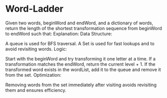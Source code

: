 # Word-Ladder
Given two words, beginWord and endWord, and a dictionary of words, return the length of the shortest transformation sequence from beginWord to endWord such that:
Explanation:
Data Structure:

A queue is used for BFS traversal.
A Set is used for fast lookups and to avoid revisiting words.
Logic:

Start with the beginWord and try transforming it one letter at a time.
If a transformation matches the endWord, return the current level + 1.
If the transformed word exists in the wordList, add it to the queue and remove it from the set.
Optimization:

Removing words from the set immediately after visiting avoids revisiting them and ensures efficiency.
